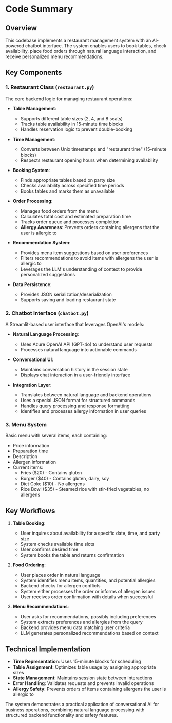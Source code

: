 # Code Summary

## Overview
This codebase implements a restaurant management system with an AI-powered chatbot interface. The system enables users to book tables, check availability, place food orders through natural language interaction, and receive personalized menu recommendations.

## Key Components

### 1. Restaurant Class (`restaurant.py`)
The core backend logic for managing restaurant operations:

- **Table Management**:
  - Supports different table sizes (2, 4, and 8 seats)
  - Tracks table availability in 15-minute time blocks
  - Handles reservation logic to prevent double-booking

- **Time Management**:
  - Converts between Unix timestamps and "restaurant time" (15-minute blocks)
  - Respects restaurant opening hours when determining availability

- **Booking System**:
  - Finds appropriate tables based on party size
  - Checks availability across specified time periods
  - Books tables and marks them as unavailable

- **Order Processing**:
  - Manages food orders from the menu
  - Calculates total cost and estimated preparation time
  - Tracks order queue and processes completion
  - **Allergy Awareness**: Prevents orders containing allergens that the user is allergic to

- **Recommendation System**:
  - Provides menu item suggestions based on user preferences
  - Filters recommendations to avoid items with allergens the user is allergic to
  - Leverages the LLM's understanding of context to provide personalized suggestions

- **Data Persistence**:
  - Provides JSON serialization/deserialization
  - Supports saving and loading restaurant state

### 2. Chatbot Interface (`chatbot.py`)
A Streamlit-based user interface that leverages OpenAI's models:

- **Natural Language Processing**:
  - Uses Azure OpenAI API (GPT-4o) to understand user requests
  - Processes natural language into actionable commands

- **Conversational UI**:
  - Maintains conversation history in the session state
  - Displays chat interaction in a user-friendly interface

- **Integration Layer**:
  - Translates between natural language and backend operations
  - Uses a special JSON format for structured commands
  - Handles query processing and response formatting
  - Identifies and processes allergy information in user queries

### 3. Menu System
Basic menu with several items, each containing:
- Price information
- Preparation time
- Description
- Allergen information
- Current items:
  - Fries ($20) - Contains gluten
  - Burger ($40) - Contains gluten, dairy, soy
  - Diet Coke ($10) - No allergens
  - Rice Bowl ($35) - Steamed rice with stir-fried vegetables, no allergens

## Key Workflows

1. **Table Booking**:
   - User inquires about availability for a specific date, time, and party size
   - System checks available time slots
   - User confirms desired time
   - System books the table and returns confirmation

2. **Food Ordering**:
   - User places order in natural language
   - System identifies menu items, quantities, and potential allergies
   - Backend checks for allergen conflicts
   - System either processes the order or informs of allergen issues
   - User receives order confirmation with details when successful

3. **Menu Recommendations**:
   - User asks for recommendations, possibly including preferences
   - System extracts preferences and allergies from the query
   - Backend provides menu data matching user criteria
   - LLM generates personalized recommendations based on context

## Technical Implementation

- **Time Representation**: Uses 15-minute blocks for scheduling
- **Table Assignment**: Optimizes table usage by assigning appropriate sizes
- **State Management**: Maintains session state between interactions
- **Error Handling**: Validates requests and prevents invalid operations
- **Allergy Safety**: Prevents orders of items containing allergens the user is allergic to

The system demonstrates a practical application of conversational AI for business operations, combining natural language processing with structured backend functionality and safety features. 